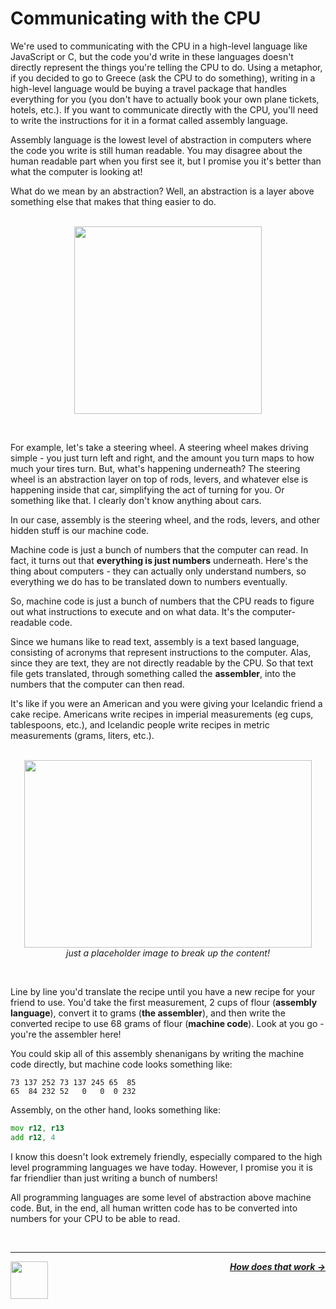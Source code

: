 # Communicating with the CPU

We're used to communicating with the CPU in a high-level language like JavaScript or C, but the code you'd write in these languages doesn't directly represent the things you're telling the CPU to do. Using a metaphor, if you decided to go to Greece (ask the CPU to do something), writing in a high-level language would be buying a travel package that handles everything for you (you don't have to actually book your own plane tickets, hotels, etc.). If you want to communicate directly with the CPU, you'll need to write the instructions for it in a format called assembly language.

Assembly language is the lowest level of abstraction in computers where the code you write is still human readable. You may disagree about the human readable part when you first see it, but I promise you it's better than what the computer is looking at!

What do we mean by an abstraction? Well, an abstraction is a layer above something else that makes that thing easier to do.

<p align="center">
  <br />
  <img height="300" src="https://cloud-lrwvwyim3-hack-club-bot.vercel.app/0wheel.png">
</p>
<br />

For example, let's take a steering wheel. A steering wheel makes driving simple - you just turn left and right, and the amount you turn maps to how much your tires turn. But, what's happening underneath? The steering wheel is an abstraction layer on top of rods, levers, and whatever else is happening inside that car, simplifying the act of turning for you. Or something like that. I clearly don't know anything about cars.

In our case, assembly is the steering wheel, and the rods, levers, and other hidden stuff is our machine code.

Machine code is just a bunch of numbers that the computer can read. In fact, it turns out that **everything is just numbers** underneath. Here's the thing about computers - they can actually only understand numbers, so everything we do has to be translated down to numbers eventually.

So, machine code is just a bunch of numbers that the CPU reads to figure out what instructions to execute and on what data. It's the computer-readable code.

Since we humans like to read text, assembly is a text based language, consisting of acronyms that represent instructions to the computer. Alas, since they are text, they are not directly readable by the CPU. So that text file gets translated, through something called the **assembler**, into the numbers that the computer can then read.

It's like if you were an American and you were giving your Icelandic friend a cake recipe. Americans write recipes in imperial measurements (eg cups, tablespoons, etc.), and Icelandic people write recipes in metric measurements (grams, liters, etc.).

<p align="center">
  <br />
  <img width="460" height="300" src="https://www.wikihow.com/images/thumb/e/ec/Write-a-Recipe-Step-12.jpg/v4-460px-Write-a-Recipe-Step-12.jpg">
  <br />
  <span>
    <em>
      just a placeholder image to break up the content!
    </em>
  </span>
</p>
<br />

Line by line you'd translate the recipe until you have a new recipe for your friend to use. You'd take the first measurement, 2 cups of flour (**assembly language**), convert it to grams (**the assembler**), and then write the converted recipe to use 68 grams of flour (**machine code**). Look at you go - you're the assembler here!

You could skip all of this assembly shenanigans by writing the machine code directly, but machine code looks something like:

```
73 137 252 73 137 245 65  85
65  84 232 52   0   0  0 232
```

Assembly, on the other hand, looks something like:

```asm
mov r12, r13
add r12, 4
```

I know this doesn't look extremely friendly, especially compared to the high level programming languages we have today. However, I promise you it is far friendlier than just writing a bunch of numbers!

All programming languages are some level of abstraction above machine code. But, in the end, all human written code has to be converted into numbers for your CPU to be able to read.

<br />

---

<a href="/guide/cpu/cpu.md">
  <picture>
    <source media="(prefers-color-scheme: dark)" srcset="https://cloud-5aq8uo1rv-hack-club-bot.vercel.app/0backd.png">
    <img align="left" width="60" src="https://cloud-5v3nvbscw-hack-club-bot.vercel.app/0backl.png" />
  </picture>
</a>

<p align="right">
  <em>
    <b>
      <a href="/guide/cpu/instruction-cycle.md">
        How does that work →
      </a>
    </b>
  </em>
</p>
